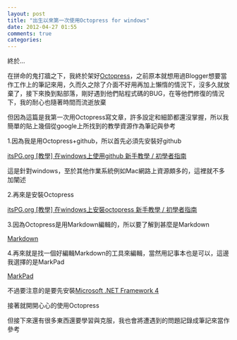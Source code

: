 ```yaml
---
layout: post
title: "出生以來第一次使用Octopress for windows"
date: 2012-04-27 01:55
comments: true
categories: 
---
```

終於...

在拼命的鬼打牆之下，我終於架好<a href="http://octopress.org/" target="_blank">Octopress</a>，之前原本就想用過Blogger想要當作工作上的筆記來用，久而久之除了介面不好用再加上懶惰的情況下，沒多久就放棄了，接下來換到點部落，剛好遇到他們貼程式碼的BUG，在等他們修復的情況下，我的耐心也隨著時間而流逝放棄

但因為這篇是我第一次用Octopress寫文章，許多設定和細節都還沒掌握，所以我簡單的貼上幾個從google上所找到的教學資源作為筆記與參考

1.因為我是用Octopress+github，所以首先必須先安裝好github

<a href="http://itspg.github.com/blog/2012/02/29/github-on-windows-tutorial/" target="_blank">itsPG.org [教學] 在windows上使用github 新手教學 / 初學者指南</a>

這是針對windows，至於其他作業系統例如Mac網路上資源頗多的，這裡就不多加闡述

2.再來是安裝Octopress

<a href="http://itspg.github.com/blog/2012/02/29/octopress-on-windows-tutorial/" target="_blank">itsPG.org [教學] 在windows上安裝octopress 新手教學 / 初學者指南</a>

3.因為Octopress是用Markdown編輯的，所以要了解到甚麼是Markdown

<a href="http://markdown.tw/#link" target="_blank">Markdown</a>

4.再來就是找一個好編輯Markdown的工具來編輯，當然用記事本也是可以，這邊我選擇的是MarkPad

<a href="http://code52.org/DownmarkerWPF/" target="_blank">MarkPad</a>

不過要注意的是要先安裝<a href="http://www.microsoft.com/downloads/zh-tw/details.aspx?FamilyID=0a391abd-25c1-4fc0-919f-b21f31ab88b7" target="_blank">Microsoft .NET Framework 4</a>

接著就開開心心的使用Octopress

但接下來還有很多東西還要學習與克服，我也會將遭遇到的問題記錄成筆記來當作參考